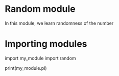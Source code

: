 # Random module

In this module, we learn randomness of the number

# Importing modules

import my_module
import random

print(my_module.pi)



